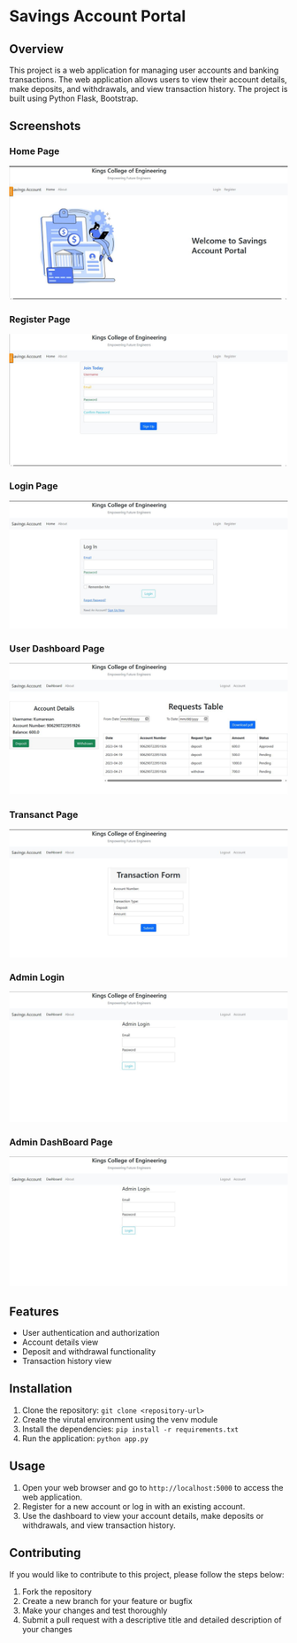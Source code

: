 # Savings Account Portal

## Overview

This project is a web application for managing user accounts and banking transactions. The web application allows users to view their account details, make deposits, and withdrawals, and view transaction history. The project is built using Python Flask, Bootstrap.

## Screenshots

### Home Page

![Home Page](https://github.com/kumaresankp/Savings-Account/blob/main/screenshots/homepage.JPG)

### Register Page

![Register Page](https://github.com/kumaresankp/Savings-Account/blob/main/screenshots/registerpage.JPG)

### Login Page

![Login Page](https://github.com/kumaresankp/Savings-Account/blob/main/screenshots/loginpage.JPG)

### User Dashboard Page

![User Dashboard Page](https://github.com/kumaresankp/Savings-Account/blob/main/screenshots/userDashboard.JPG)

### Transanct Page

![Transanct Page](https://github.com/kumaresankp/Savings-Account/blob/main/screenshots/transanctPage.JPG)

### Admin Login

![Admin Page](https://github.com/kumaresankp/Savings-Account/blob/main/screenshots/adminlogin.JPG)

### Admin DashBoard Page

![Admin Dashboard Page](https://github.com/kumaresankp/Savings-Account/blob/main/screenshots/adminlogin.JPG)

## Features

- User authentication and authorization
- Account details view
- Deposit and withdrawal functionality
- Transaction history view

## Installation

1. Clone the repository: `git clone <repository-url>`
2. Create the virutal environment using the venv module
3. Install the dependencies: `pip install -r requirements.txt`
4. Run the application: `python app.py`

## Usage

1. Open your web browser and go to `http://localhost:5000` to access the web application.
2. Register for a new account or log in with an existing account.
3. Use the dashboard to view your account details, make deposits or withdrawals, and view transaction history.

## Contributing

If you would like to contribute to this project, please follow the steps below:

1. Fork the repository
2. Create a new branch for your feature or bugfix
3. Make your changes and test thoroughly
4. Submit a pull request with a descriptive title and detailed description of your changes




